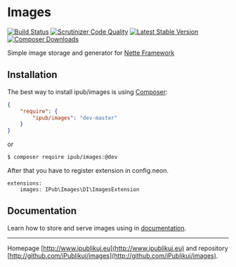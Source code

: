 # Images

[![Build Status](https://img.shields.io/travis/iPublikuj/images.svg?style=flat-square)](https://travis-ci.org/iPublikuj/images)
[![Scrutinizer Code Quality](https://img.shields.io/scrutinizer/g/iPublikuj/images.svg?style=flat-square)](https://scrutinizer-ci.com/g/iPublikuj/images/?branch=master)
[![Latest Stable Version](https://img.shields.io/packagist/v/ipub/images.svg?style=flat-square)](https://packagist.org/packages/ipub/images)
[![Composer Downloads](https://img.shields.io/packagist/dt/ipub/images.svg?style=flat-square)](https://packagist.org/packages/ipub/images)

Simple image storage and generator for [Nette Framework](http://nette.org/)

## Installation

The best way to install ipub/images is using  [Composer](http://getcomposer.org/):

```json
{
	"require": {
		"ipub/images": "dev-master"
	}
}
```

or

```sh
$ composer require ipub/images:@dev
```

After that you have to register extension in config.neon.

```neon
extensions:
	images: IPub\Images\DI\ImagesExtension
```

## Documentation

Learn how to store and serve images using in [documentation](https://github.com/iPublikuj/images/blob/master/docs/en/index.md).

***
Homepage [http://www.ipublikuj.eu](http://www.ipublikuj.eu) and repository [http://github.com/iPublikuj/images](http://github.com/iPublikuj/images).